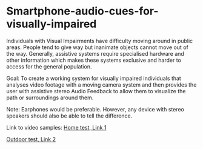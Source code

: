 # Smartphone-audio-cues-for-visually-impaired
Individuals with Visual Impairments have difficulty moving around in public areas. People tend to give way but inanimate objects cannot move out of the way.   Generally, assistive systems require specialised hardware and other information which makes these systems exclusive and harder to access for the general population.

Goal: To create a working system for visually impaired individuals that analyses video footage with a moving camera system and then provides the user with assistive stereo Audio Feedback to allow them to visualize the path or surroundings around them.

Note: Earphones would be preferable. However, any device with stereo speakers should also be able to tell the difference.

Link to video samples:
[Home test, Link 1](https://drive.google.com/file/d/1UrtgZlWKC6QOdp8M5tm1LmfoDn6e2MWa/view?usp=sharing)

[Outdoor test, Link 2](https://drive.google.com/file/d/1VtwHjrIWmjFe3aEgC-Re_iJorgaF8bI3/view?usp=sharing)
